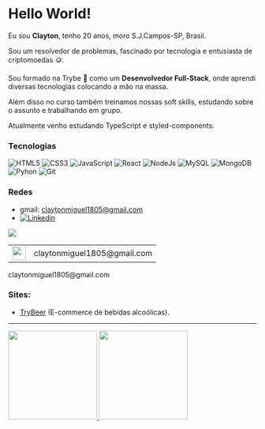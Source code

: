 # Hello World!

Eu sou **Clayton**, tenho 20 anos, moro S.J.Campos-SP, Brasil.

Sou um resolvedor de problemas, fascinado por tecnologia e entusiasta de criptomoedas 🪙.

Sou formado na Trybe 🚀 como um **Desenvolvedor Full-Stack**, onde aprendi diversas tecnologias colocando a mão na massa.

Além disso no curso também treinamos nossas soft skills, estudando sobre o assunto e trabalhando em grupo.

Atualmente venho estudando TypeScript e styled-components.

### Tecnologias

![HTML5](https://img.shields.io/badge/-HTML5-%23E44D27?logo=html5&logoColor=ffffff)
![CSS3](https://img.shields.io/badge/-CSS3-%231572B6?logo=css3)
![JavaScript](https://img.shields.io/badge/-JavaScript-%23F7DF1C?logo=javascript&logoColor=000000&labelColor=%23F7DF1C&color=%23FFCE5A)
![React](https://img.shields.io/badge/-React-61DAFB?logo=react&logoColor=ffffff)
![NodeJs](https://img.shields.io/badge/-NodeJS-339933?logo=node.js&logoColor=ffffff)
![MySQL](https://img.shields.io/badge/-MySQL-4479A1?logo=mysql&logoColor=ffffff)
![MongoDB](https://img.shields.io/badge/-MongoDB-47A248?logo=mongodb&logoColor=ffffff)
![Pyhon](https://img.shields.io/badge/-Python-blue?logo=python&logoColor=ffffff)
![Git](https://img.shields.io/badge/-Git-%23F05032?logo=git&logoColor=%23ffffff)

### Redes

- gmail: claytonmiguel1805@gmail.com
- [![Linkedin](https://img.shields.io/badge/-LinkedIn-%230077B5?style=for-the-badge&logo=linkedin&logoColor=white)](https://www.linkedin.com/in/claytonmiguel/)

<div>
  <a href="https://www.linkedin.com/in/claytonmiguel/" target="_blank"><img src="https://img.shields.io/badge/-LinkedIn-%230077B5?style=for-the-badge&logo=linkedin&logoColor=white" target="_blank"></a>
</div>

<table>
    <tr>
      <td vertical-align="center" height="28px">
        <img src="https://img.utdstc.com/icon/d45/968/d4596826d4f754b25204f92f7e52c0ab24552edd8f9e4c50f1edce160a1104ba:200" target="_blank" height="28px">
      </td>
      <td vertical-align="center" height="28px">
       <span>claytonmiguel1805@gmail.com</span>
      </td>
    </tr>
  </table> claytonmiguel1805@gmail.com

### Sites:
  - [TryBeer](https://main-group-6-front.herokuapp.com/) (E-commerce de bebidas alcoólicas).

<hr/>

  <a href="https://github.com/Clayton1805">
  <img height="180em" src="https://github-readme-stats.vercel.app/api?username=Clayton1805&show_icons=true&theme=chartreuse&include_all_commits=true&count_private=true&hide_border=true"/>
  <img height="180em" src="https://github-readme-stats.vercel.app/api/top-langs/?username=Clayton1805&layout=compact&langs_count=7&theme=chartreuse&hide_border=true"/>
</div>
